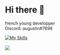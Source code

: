 # Hi there 👋
french young developper
<br />
Discord: augustin#7698

[![My Skills](https://skillicons.dev/icons?i=php,mysql,js,html,css,py,arduino,vscode,codepen,discord,cloudflare)](https://skillicons.dev)
<br /><br />
<img src="https://github-readme-stats.vercel.app/api?username=augustin7698&theme=blue-green">
